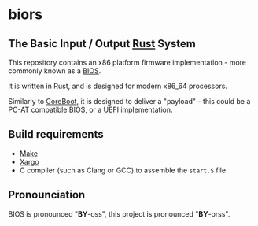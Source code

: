 # biors
## The Basic Input / Output [Rust][rust] System
This repository contains an x86 platform firmware implementation - more commonly known as a [BIOS][BIOS].

It is written in Rust, and is designed for modern x86_64 processors.

Similarly to [CoreBoot][cboot], it is designed to deliver a "payload" -
this could be a PC-AT compatible BIOS, or a [UEFI][uefi] implementation.

[rust]: https://www.rust-lang.org
[bios]: https://en.wikipedia.org/wiki/BIOS
[cboot]: https://www.coreboot.org/
[uefi]: https://en.wikipedia.org/wiki/Unified_Extensible_Firmware_Interface

## Build requirements
- [Make](https://www.gnu.org/software/make/)
- [Xargo](https://github.com/japaric/xargo/)
- C compiler (such as Clang or GCC) to assemble the `start.S` file.

## Pronounciation
BIOS is pronounced "**BY**-oss", this project is pronounced "**BY**-orss".
